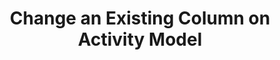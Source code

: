 ---
title: Change an Existing Column on Activity Model
video: https://www.youtube.com/embed/Wg0yTsomPCE
position: 19
commits:
    - https://github.com/stevepolitodesign/stridecatcher/commit/daf5e44d28fa1d8e7bfccd4b186e3de369b17fb3
    - https://github.com/stevepolitodesign/stridecatcher/commit/f77adb49adc7cd90254f77ad0147e20322d5fa49
resources:
    - https://guides.rubyonrails.org/active_record_migrations.html#changing-columns
    - https://github.com/ankane/strong_migrations#changing-the-type-of-a-column
---